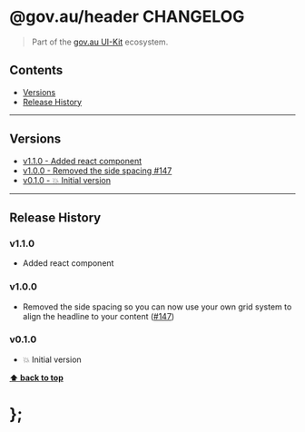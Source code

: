 @gov.au/header CHANGELOG
======================

> Part of the [gov.au UI-Kit](https://github.com/govau/uikit/) ecosystem.


## Contents

* [Versions](#install)
* [Release History](#release-history)


----------------------------------------------------------------------------------------------------------------------------------------------------------------


## Versions

* [v1.1.0 - Added react component](v110)
* [v1.0.0 - Removed the side spacing #147](v100)
* [v0.1.0 - 💥 Initial version](v010)


----------------------------------------------------------------------------------------------------------------------------------------------------------------


## Release History

### v1.1.0

- Added react component


### v1.0.0

- Removed the side spacing so you can now use your own grid system to align the headline to your content
	([#147](https://github.com/govau/uikit/issues/147))


### v0.1.0

- 💥 Initial version


**[⬆ back to top](#contents)**


# };
